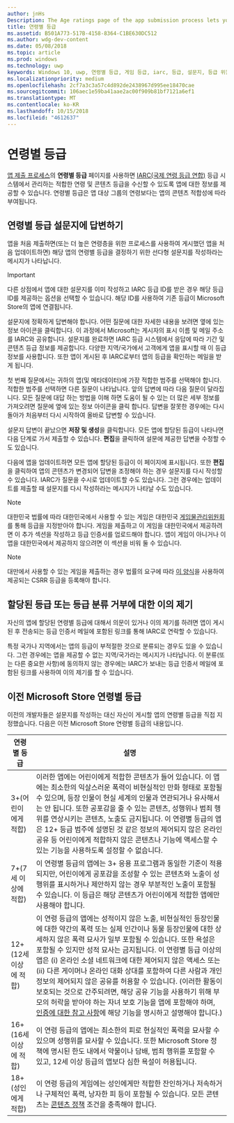 ```yaml
---
author: jnHs
Description: The Age ratings page of the app submission process lets you provide information about your app so it can receive the appropriate age ratings from the International Age Ratings Coalition (IARC).
title: 연령별 등급
ms.assetid: B501A773-517B-4158-8364-C1BE630DC512
ms.author: wdg-dev-content
ms.date: 05/08/2018
ms.topic: article
ms.prod: windows
ms.technology: uwp
keywords: Windows 10, uwp, 연령별 등급, 게임 등급, iarc, 등급, 설문지, 등급 위원회, 콘텐츠 등급
ms.localizationpriority: medium
ms.openlocfilehash: 2cf7a3c3a57c4d892de2438967d995ee18470cae
ms.sourcegitcommit: 106aec1e59ba41aae2ac00f909b81bf7121a6ef1
ms.translationtype: MT
ms.contentlocale: ko-KR
ms.lasthandoff: 10/15/2018
ms.locfileid: "4612637"
---
```

# <a name="age-ratings"></a>연령별 등급

[앱 제출 프로세스](app-submissions.md)의 **연령별 등급** 페이지를 사용하면 [IARC(국제 연령 등급 연합)](http://go.microsoft.com/fwlink/p/?LinkId=716854) 등급 시스템에서 관리하는 적합한 연령 및 콘텐츠 등급을 수신할 수 있도록 앱에 대한 정보를 제공할 수 있습니다. 연령별 등급은 앱 대상 그룹의 연령보다는 앱의 콘텐츠 적합성에 따라 부여됩니다.

## <a name="answering-the-age-ratings-questionnaire"></a>연령별 등급 설문지에 답변하기

앱을 처음 제출하면(또는 더 높은 연령층을 위한 프로세스를 사용하여 게시했던 앱을 처음 업데이트하면) 해당 앱의 연령별 등급을 결정하기 위한 선다형 설문지를 작성하라는 메시지가 나타납니다.

> [!IMPORTANT]
> 다른 상점에서 앱에 대한 설문지를 이미 작성하고 IARC 등급 ID를 받은 경우 해당 등급 ID를 제공하는 옵션을 선택할 수 있습니다. 해당 ID를 사용하여 기존 등급이 Microsoft Store의 앱에 연결됩니다.

설문지에 정확하게 답변해야 합니다. 어떤 질문에 대한 자세한 내용을 보려면 옆에 있는 정보 아이콘을 클릭합니다. 이 과정에서 Microsoft는 게시자의 표시 이름 및 메일 주소를 IARC와 공유합니다. 설문지를 완료하면 IARC 등급 시스템에서 응답에 따라 기간 및 콘텐츠 등급 정보를 제공합니다. 다양한 지역/국가에서 고객에게 앱을 표시할 때 이 등급 정보를 사용합니다. 또한 앱이 게시된 후 IARC로부터 앱의 등급을 확인하는 메일을 받게 됩니다.

첫 번째 질문에서는 귀하의 앱(및 메타데이터)에 가장 적합한 범주를 선택해야 합니다. 적합한 범주를 선택하면 다른 질문이 나타납니다. 앞의 답변에 따라 다음 질문이 달라집니다. 모든 질문에 대답 하는 방법을 이해 하면 도움이 될 수 있는 더 많은 세부 정보를 가져오려면 질문에 옆에 있는 정보 아이콘을 클릭 합니다. 답변을 잘못한 경우에는 다시 돌아가 처음부터 다시 시작하여 올바로 답변할 수 있습니다.

설문지 답변이 끝났으면 **저장 및 생성**을 클릭합니다. 모든 앱에 할당된 등급이 나타나면 다음 단계로 가서 제출할 수 있습니다. **편집**을 클릭하여 설문에 제공한 답변을 수정할 수도 있습니다.

다음에 앱을 업데이트하면 모든 앱에 할당된 등급이 이 페이지에 표시됩니다. 또한 **편집**을 클릭하여 앱의 콘텐츠가 변경되어 답변을 조정해야 하는 경우 설문지를 다시 작성할 수 있습니다. IARC가 질문을 수시로 업데이트할 수도 있습니다. 그런 경우에는 업데이트를 제출할 때 설문지를 다시 작성하라는 메시지가 나타날 수도 있습니다.

<span id="boards" />

> [!NOTE]
> 대한민국 법률에 따라 대한민국에서 사용할 수 있는 게임은 대한민국 [게임물관리위원회](http://go.microsoft.com/fwlink/p/?LinkId=228256)를 통해 등급을 지정받아야 합니다. 게임을 제출하고 이 게임을 대한민국에서 제공하려면 이 추가 섹션을 작성하고 등급 인증서를 업로드해야 합니다. 앱이 게임이 아니거나 이 앱을 대한민국에서 제공하지 않으려면 이 섹션을 비워 둘 수 있습니다.

> [!NOTE]
> 대만에서 사용할 수 있는 게임을 제출하는 경우 법률의 요구에 따라 [이 양식](https://go.microsoft.com/fwlink/?linkid=867281)을 사용하여 제공되는 CSRR 등급을 등록해야 합니다. 

<span id="appeal" />

## <a name="appealing-ratings-or-refused-classifications"></a>할당된 등급 또는 등급 분류 거부에 대한 이의 제기

자신의 앱에 할당된 연령별 등급에 대해서 의문이 있거나 이의 제기를 하려면 앱이 게시된 후 전송되는 등급 인증서 메일에 포함된 링크를 통해 IARC로 연락할 수 있습니다.

특정 국가나 지역에서는 앱의 등급이 부적절한 것으로 분류되는 경우도 있을 수 있습니다. 그런 경우에는 앱을 제공할 수 없는 지역/국가라는 메시지가 나타납니다. 이 분류(또는 다른 중요한 사항)에 동의하지 않는 경우에는 IARC가 보내는 등급 인증서 메일에 포함된 링크를 사용하여 이의 제기를 할 수 있습니다.


## <a name="previous-microsoft-store-age-ratings"></a>이전 Microsoft Store 연령별 등급

이전의 개발자들은 설문지를 작성하는 대신 자신이 게시할 앱의 연령별 등급을 직접 지정했습니다. 다음은 이전 Microsoft Store 연령별 등급의 내용입니다.

| 연령별 등급                           | 설명                            |
|--------------------------------------|----------------------------------------|
| 3+(어린이에게 적합)     | 이러한 앱에는 어린이에게 적합한 콘텐츠가 들어 있습니다. 이 앱에는 최소한의 익살스러운 폭력이 비현실적인 만화 형태로 포함될 수 있으며, 등장 인물이 현실 세계의 인물과 연관되거나 유사해서는 안 됩니다. 또한 공포감을 줄 수 있는 콘텐츠, 성행위나 범죄 행위를 연상시키는 콘텐츠, 노출도 금지됩니다. 이 연령별 등급의 앱은 12+ 등급 범주에 설명된 것 같은 정보의 제어되지 않은 온라인 공유 등 어린이에게 적합하지 않은 콘텐츠나 기능에 액세스할 수 있는 기능을 사용하도록 설정할 수 없습니다.            |
| 7+(7세 이상에 적합)   | 이 연령별 등급의 앱에는 3+ 응용 프로그램과 동일한 기준이 적용되지만, 어린이에게 공포감을 조성할 수 있는 콘텐츠와 노출이 성행위를 표시하거나 제안하지 않는 경우 부분적인 노출이 포함될 수 있습니다. 이 등급은 해당 콘텐츠가 어린이에게 적합한 앱에만 사용해야 합니다.                                                                                   |
| 12+(12세 이상에 적합) | 이 연령 등급의 앱에는 성적이지 않은 노출, 비현실적인 등장인물에 대한 약간의 폭력 또는 실제 인간이나 동물 등장인물에 대한 상세하지 않은 폭력 묘사가 일부 포함될 수 있습니다. 또한 욕설은 포함될 수 있지만 성적 묘사는 금지됩니다. 이 연령별 등급 이상의 앱은 (i) 온라인 소셜 네트워크에 대한 제어되지 않은 액세스 또는 (ii) 다른 게이머나 온라인 대화 상대를 포함하여 다른 사람과 개인 정보의 제어되지 않은 공유를 허용할 수 있습니다. (이러한 활동이 보호되는 것으로 간주되려면, 해당 공유 기능을 사용하기 위해 부모의 허락을 받아야 하는 자녀 보호 기능을 앱에 포함해야 하며, [인증에 대한 참고 사항](notes-for-certification.md)에 해당 기능을 명시하고 설명해야 합니다.) |
| 16+(16세 이상에 적합) | 이 연령 등급의 앱에는 최소한의 피로 현실적인 폭력을 묘사할 수 있으며 성행위를 묘사할 수 있습니다. 또한 Microsoft Store 정책에 명시된 한도 내에서 약물이나 담배, 범죄 행위를 포함할 수 있고, 12세 이상 등급의 앱보다 심한 욕설이 허용됩니다.                                                                                                                           |
| 18+(성인에게 적합)            | 이 연령 등급의 게임에는 성인에게만 적합한 잔인하거나 저속하거나 구체적인 폭력, 낭자한 피 등이 포함될 수 있습니다. 모든 콘텐츠는 [콘텐츠 정책](https://docs.microsoft.com/legal/windows/agreements/store-policies) 조건을 충족해야 합니다.                                                                                                                                                            |
